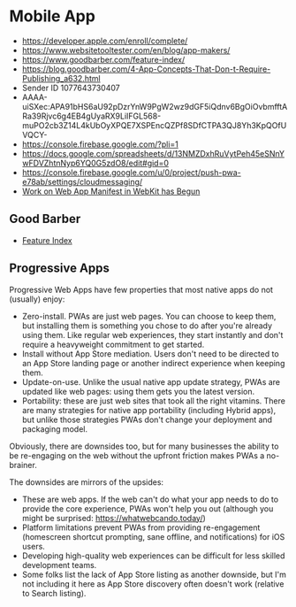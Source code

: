 # Mobile App
 * https://developer.apple.com/enroll/complete/
 * https://www.websitetooltester.com/en/blog/app-makers/
 * https://www.goodbarber.com/feature-index/
 * https://blog.goodbarber.com/4-App-Concepts-That-Don-t-Require-Publishing_a632.html
* Sender ID 1077643730407
* AAAA-uiSXec:APA91bHS6aU92pDzrYnW9PgW2wz9dGF5iQdnv6BgOiOvbmfftARa39Rjvc6g4EB4gUyaRX9LiIFGL568-muPO2cb3Z14L4kUbOyXPQE7XSPEncQZPf8SDfCTPA3QJ8Yh3KpQOfUVQCY-
* https://console.firebase.google.com/?pli=1      
* https://docs.google.com/spreadsheets/d/13NMZDxhRuVytPeh45eSNnYwFDVZhtnNyp6YQ0G5zdO8/edit#gid=0
* https://console.firebase.google.com/u/0/project/push-pwa-e78ab/settings/cloudmessaging/
* [Work on Web App Manifest in WebKit has Begun](https://dockyard.com/blog/2017/10/25/work-on-web-app-manifest-in-webkit-has-begun)

## Good Barber 
* [Feature Index](https://www.goodbarber.com/feature-index/)
 
 ## Progressive Apps
 
 Progressive Web Apps have few properties that most native apps do not (usually) enjoy:

 * Zero-install. PWAs are just web pages. You can choose to keep them, 
 but installing them is something you chose to do after you're already using them. 
 Like regular web experiences, they start instantly and don't require a heavyweight commitment to get started.
 * Install without App Store mediation. Users don't need to be directed to 
 an App Store landing page or another indirect experience when keeping them.
 * Update-on-use. Unlike the usual native app update strategy, 
 PWAs are updated like web pages: using them gets you the latest version.
* Portability: these are just web sites that took all the right vitamins. 
There are many strategies for native app portability (including Hybrid apps), 
but unlike those strategies PWAs don't change your deployment and packaging model.

Obviously, there are downsides too, but for many businesses the ability to be re-engaging on the web without the upfront friction makes PWAs a no-brainer.

The downsides are mirrors of the upsides:
 * These are web apps. If the web can't do what your app needs to do to provide the core experience, 
 PWAs won't help you out (although you might be surprised: https://whatwebcando.today/)
 * Platform limitations prevent PWAs from providing re-engagement 
 (homescreen shortcut prompting, sane offline, and notifications) for iOS users.
 * Developing high-quality web experiences can be difficult for less skilled development teams.
 * Some folks list the lack of App Store listing as another downside, 
 but I'm not including it here as App Store discovery often doesn't work (relative to Search listing).
